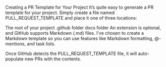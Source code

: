 Creating a PR Template for Your Project
It’s quite easy to generate a PR template for your project. Simply create a file named PULL_REQUEST_TEMPLATE and place it one of three locations:

The root of your project
.github folder
docs folder
An extension is optional, and GitHub supports Markdown (.md) files. I’ve chosen to create a Markdown template so you can use features like Markdown formatting, @-mentions, and task lists.

Once GitHub detects the PULL_REQUEST_TEMPLATE file, it will auto-populate new PRs with the contents.